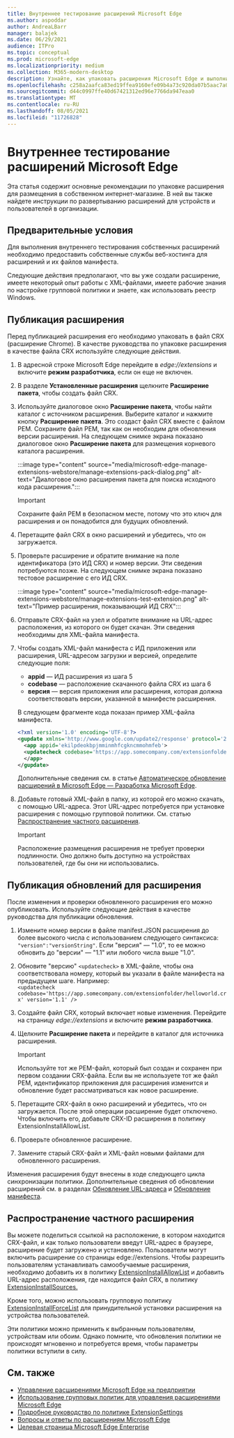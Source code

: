 ```yaml
---
title: Внутреннее тестирование расширений Microsoft Edge
ms.author: aspoddar
author: AndreaLBarr
manager: balajek
ms.date: 06/29/2021
audience: ITPro
ms.topic: conceptual
ms.prod: microsoft-edge
ms.localizationpriority: medium
ms.collection: M365-modern-desktop
description: Узнайте, как упаковать расширения Microsoft Edge и выполнить их внутреннее тестирование на предприятии.
ms.openlocfilehash: c258a2aafca83ed19ffea9160efe09b4a73c920da07b5aac7a0d5ef546db4822
ms.sourcegitcommit: d44c0997ffe40d67421312ed96e7766da947eaa0
ms.translationtype: MT
ms.contentlocale: ru-RU
ms.lasthandoff: 08/05/2021
ms.locfileid: "11726828"
---
```

# <a name="self-host-microsoft-edge-extensions"></a>Внутреннее тестирование расширений Microsoft Edge

Эта статья содержит основные рекомендации по упаковке расширения для размещения в собственном интернет-магазине. В ней вы также найдете инструкции по развертыванию расширений для устройств и пользователей в организации.

## <a name="prerequisites"></a>Предварительные условия

Для выполнения внутреннего тестирования собственных расширений необходимо предоставить собственные службы веб-хостинга для расширений и их файлов манифеста.

 Следующие действия предполагают, что вы уже создали расширение, имеете некоторый опыт работы с XML-файлами, имеете рабочие знания по настройке групповой политики и знаете, как использовать реестр Windows.

## <a name="publish-an-extension"></a>Публикация расширения

Перед публикацией расширения его необходимо упаковать в файл CRX (расширение Chrome). В качестве руководства по упаковке расширения в качестве файла CRX используйте следующие действия.

1. В адресной строке Microsoft Edge перейдите в *edge://extensions* и включите **режим разработчика**, если он еще не включен.
2. В разделе **Установленные расширения** щелкните **Расширение пакета**, чтобы создать файл CRX.
3. Используйте диалоговое окно **Расширение пакета**, чтобы найти каталог с источником расширения. Выберите каталог и нажмите кнопку **Расширение пакета**.  Это создаст файл CRX вместе с файлом PEM. Сохраните файл PEM, так как он необходим для обновления версии расширения. На следующем снимке экрана показано диалоговое окно **Расширение пакета** для размещения корневого каталога расширения.

   :::image type="content" source="media/microsoft-edge-manage-extensions-webstore/manage-extensions-pack-dialog.png" alt-text="Диалоговое окно расширения пакета для поиска исходного кода расширения.":::

   > [!IMPORTANT]
   > Сохраните файл PEM в безопасном месте, потому что это ключ для расширения и он понадобится для будущих обновлений.

4. Перетащите файл CRX в окно расширений и убедитесь, что он загружается.
5. Проверьте расширение и обратите внимание на поле идентификатора (это ИД CRX) и номер версии. Эти сведения потребуются позже. На следующем снимке экрана показано тестовое расширение с его ИД CRX.

   :::image type="content" source="media/microsoft-edge-manage-extensions-webstore/manage-extensions-test-extension.png" alt-text="Пример расширения, показывающий ИД CRX":::

6. Отправьте CRX-файл на узел и обратите внимание на URL-адрес расположения, из которого он будет скачан. Эти сведения необходимы для XML-файла манифеста.
7. Чтобы создать XML-файл манифеста с ИД приложения или расширения, URL-адресом загрузки и версией, определите следующие поля:  

   - **appid** — ИД расширения из шага 5
   - **codebase** — расположение скачанного файла CRX из шага 6
   - **версия** — версия приложения или расширения, которая должна соответствовать версии, указанной в манифесте расширения.

   В следующем фрагменте кода показан пример XML-файла манифеста.

   ```xml
   <?xml version='1.0' encoding='UTF-8'?> 
   <gupdate xmlns='http://www.google.com/update2/response' protocol='2.0'> 
     <app appid='ekilpdeokbpjmminmhfcgkncmmohmfeb'> 
     <updatecheck codebase='https://app.somecompany.com/extensionfolder/helloworld.crx' version='1.0' /> 
     </app> 
   </gupdate> 
   ```

   Дополнительные сведения см. в статье [Автоматическое обновление расширений в Microsoft Edge — Разработка Microsoft Edge](/microsoft-edge/extensions-chromium/enterprise/auto-update).

8. Добавьте готовый XML-файл в папку, из которой его можно скачать, с помощью URL-адреса. Этот URL-адрес потребуется при установке расширения с помощью групповой политики. См. статью [Распространение частного расширения](#distribute-a-privately-hosted-extension).

   > [!IMPORTANT]
   > Расположение размещения расширения не требует проверки подлинности. Оно должно быть доступно на устройствах пользователей, где бы они ни использовались.

## <a name="publish-updates-to-an-extension"></a>Публикация обновлений для расширения

После изменения и проверки обновленного расширения его можно опубликовать. Используйте следующие действия в качестве руководства для публикации обновления.

1. Измените номер версии в файле manifest.JSON расширения до более высокого числа с использованием следующего синтаксиса: `"version":"versionString"`. Если "версия" — "1.0", то ее можно обновить до "версии" — "1.1" или любого числа выше "1.0".
2. Обновите "версию" `<updatecheck>` в XML-файле, чтобы она соответствовала номеру, который вы указали в файле манифеста на предыдущем шаге. Например:<br>`<updatecheck codebase='https://app.somecompany.com/extensionfolder/helloworld.crx' version='1.1' />`
3. Создайте файл CRX, который включает новые изменения. Перейдите на страницу *edge://extensions* и включите **режим разработчика**.
4. Щелкните **Расширение пакета** и перейдите в каталог для источника расширения.

   > [!IMPORTANT]
   > Используйте тот же PEM-файл, который был создан и сохранен при первом создании CRX-файла. Если вы не используете тот же файл PEM, идентификатор приложения для расширения изменится и обновление будет рассматриваться как новое расширение.

5. Перетащите CRX-файл в окно расширений и убедитесь, что он загружается. После этой операции расширение будет отключено. Чтобы включить его, добавьте CRX-ID расширения в политику ExtensionInstallAllowList. 
6. Проверьте обновленное расширение.
7. Замените старый CRX-файл и XML-файл новыми файлами для обновленного расширения.

Изменения расширения будут внесены в ходе следующего цикла синхронизации политики. Дополнительные сведения об обновлении расширений см. в разделах [Обновление URL-адреса](/microsoft-edge/extensions-chromium/enterprise/auto-update#update-url) и [Обновление манифеста](/microsoft-edge/extensions-chromium/enterprise/auto-update#updated-manifest).

## <a name="distribute-a-privately-hosted-extension"></a>Распространение частного расширения

Вы можете поделиться ссылкой на расположение, в котором находится CRX-файл, и как только пользователи введут URL-адрес в браузере, расширение будет загружено и установлено. Пользователи могут включить расширение со страницы edge://extensions. Чтобы разрешить пользователям устанавливать самообучаемые расширения, необходимо добавить их в политику [ExtensionInstallAllowList](/deployedge/microsoft-edge-policies#extensioninstallallowlist) и добавить URL-адрес расположения, где находится файл CRX, в политику [ExtensionInstallSources.](/deployedge/microsoft-edge-policies#extensioninstallsources)

Кроме того, можно использовать групповую политику [ExtensionInstallForceList](/deployedge/microsoft-edge-manage-extensions-policies#force-install-an-extension) для принудительной установки расширения на устройства пользователей.

Эти политики можно применить к выбранным пользователям, устройствам или обоим. Однако помните, что обновления политики не происходят мгновенно и потребуется время, чтобы параметры политики вступили в силу.

## <a name="see-also"></a>См. также

- [Управление расширениями Microsoft Edge на предприятии](microsoft-edge-manage-extensions.md)
- [Использование групповых политик для управления расширениями Microsoft Edge](microsoft-edge-manage-extensions-policies.md)
- [Подробное руководство по политике ExtensionSettings](microsoft-edge-manage-extensions-ref-guide.md)
- [Вопросы и ответы по расширениям Microsoft Edge](microsoft-edge-manage-extensions-faq.md)
- [Целевая страница Microsoft Edge Enterprise](https://aka.ms/EdgeEnterprise)
